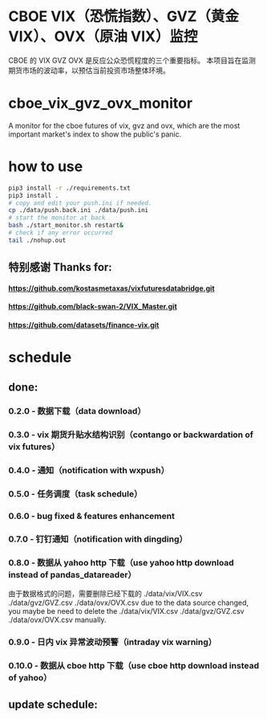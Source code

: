 # CBOE VIX（恐慌指数）、GVZ（黄金 VIX）、OVX（原油 VIX）监控
CBOE 的 VIX GVZ OVX 是反应公众恐慌程度的三个重要指标。
本项目旨在监测期货市场的波动率，以预估当前投资市场整体环境。

# cboe_vix_gvz_ovx_monitor
A monitor for the cboe futures of vix, gvz and ovx, which are the most important market's index to show the public's panic.

# how to use
```bash
pip3 install -r ./requirements.txt
pip3 install .
# copy and edit your push.ini if needed.
cp ./data/push.back.ini ./data/push.ini
# start the monitor at back
bash ./start_monitor.sh restart&
# check if any error occurred
tail ./nohup.out
```

## 特别感谢 Thanks for:
#### https://github.com/kostasmetaxas/vixfuturesdatabridge.git
#### https://github.com/black-swan-2/VIX_Master.git
#### https://github.com/datasets/finance-vix.git

# schedule
## done:
### 0.2.0 - 数据下载（data download）
### 0.3.0 - vix 期货升贴水结构识别（contango or backwardation of vix futures）
### 0.4.0 - 通知（notification with wxpush）
### 0.5.0 - 任务调度（task schedule）
### 0.6.0 - bug fixed & features enhancement
### 0.7.0 - 钉钉通知（notification with dingding）
### 0.8.0 - 数据从 yahoo http 下载（use yahoo http download instead of pandas_datareader）
由于数据格式的问题，需要删除已经下载的 ./data/vix/VIX.csv ./data/gvz/GVZ.csv ./data/ovx/OVX.csv
due to the data source changed, you maybe be need to delete the ./data/vix/VIX.csv ./data/gvz/GVZ.csv ./data/ovx/OVX.csv manually.
### 0.9.0 - 日内 vix 异常波动预警（intraday vix warning）
### 0.10.0 - 数据从 cboe http 下载（use cboe http download instead of yahoo）
## update schedule:

